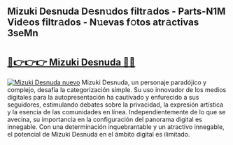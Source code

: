 ## Mizuki Desnuda D𝚎sn𝚞dos filtr𝚊dos - Parts-N1M Vid𝚎os filtr𝚊dos - N𝚞evas f𝚘tos atr𝚊ctivas 3seMn

# <h2><a href="http://mb5tae.tromn.icu/?c=Mizuki+Desnuda">🔗👉👉👉 Mizuki Desnuda 🔗🔗</a></h2>

[![Mizuki Desnuda nuevo](https://i.imgur.com/pEAQMta.gif)](http://mb5tae.tromn.icu/?c=Mizuki+Desnuda)
Mizuki Desnuda, un personaje paradójico y complejo, desafía la categorización simple. Su uso innovador de los medios digitales para la autopresentación ha cautivado y enfurecido a sus seguidores, estimulando debates sobre la privacidad, la expresión artística y la esencia de las comunidades en línea. Independientemente de lo que se avecina, su importancia en la configuración del panorama digital es innegable. Con una determinación inquebrantable y un atractivo innegable, el potencial de Mizuki Desnuda en el ámbito digital es ilimitado.
